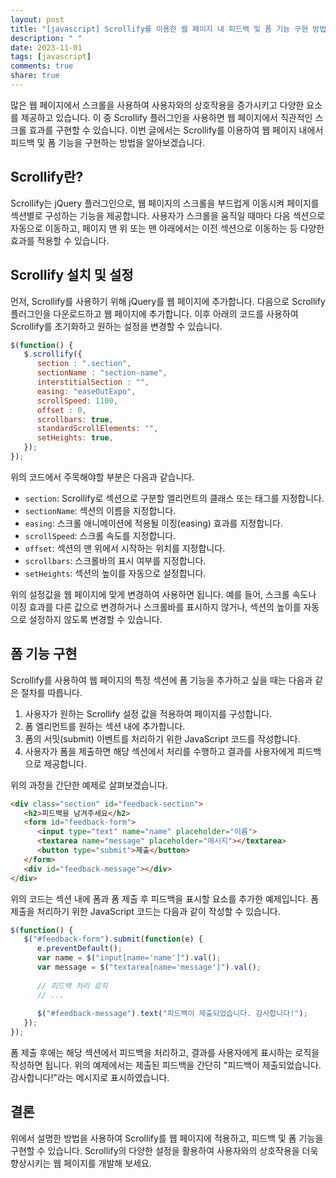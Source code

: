 ```yaml
---
layout: post
title: "[javascript] Scrollify를 이용한 웹 페이지 내 피드백 및 폼 기능 구현 방법"
description: " "
date: 2023-11-01
tags: [javascript]
comments: true
share: true
---
```


많은 웹 페이지에서 스크롤을 사용하여 사용자와의 상호작용을 증가시키고 다양한 요소를 제공하고 있습니다. 이 중 Scrollify 플러그인을 사용하면 웹 페이지에서 직관적인 스크롤 효과를 구현할 수 있습니다. 이번 글에서는 Scrollify를 이용하여 웹 페이지 내에서 피드백 및 폼 기능을 구현하는 방법을 알아보겠습니다.

## Scrollify란?

Scrollify는 jQuery 플러그인으로, 웹 페이지의 스크롤을 부드럽게 이동시켜 페이지를 섹션별로 구성하는 기능을 제공합니다. 사용자가 스크롤을 움직일 때마다 다음 섹션으로 자동으로 이동하고, 페이지 맨 위 또는 맨 아래에서는 이전 섹션으로 이동하는 등 다양한 효과를 적용할 수 있습니다.

## Scrollify 설치 및 설정

먼저, Scrollify를 사용하기 위해 jQuery를 웹 페이지에 추가합니다. 다음으로 Scrollify 플러그인을 다운로드하고 웹 페이지에 추가합니다. 이후 아래의 코드를 사용하여 Scrollify를 초기화하고 원하는 설정을 변경할 수 있습니다.

```javascript
$(function() {
   $.scrollify({
      section : ".section",
      sectionName : "section-name",
      interstitialSection : "",
      easing: "easeOutExpo",
      scrollSpeed: 1100,
      offset : 0,
      scrollbars: true,
      standardScrollElements: "",
      setHeights: true,
   });
});
```

위의 코드에서 주목해야할 부분은 다음과 같습니다.

- `section`: Scrollify로 섹션으로 구분할 엘리먼트의 클래스 또는 태그를 지정합니다.
- `sectionName`: 섹션의 이름을 지정합니다.
- `easing`: 스크롤 애니메이션에 적용될 이징(easing) 효과를 지정합니다.
- `scrollSpeed`: 스크롤 속도를 지정합니다.
- `offset`: 섹션의 맨 위에서 시작하는 위치를 지정합니다.
- `scrollbars`: 스크롤바의 표시 여부를 지정합니다.
- `setHeights`: 섹션의 높이를 자동으로 설정합니다.

위의 설정값을 웹 페이지에 맞게 변경하여 사용하면 됩니다. 예를 들어, 스크롤 속도나 이징 효과를 다른 값으로 변경하거나 스크롤바를 표시하지 않거나, 섹션의 높이를 자동으로 설정하지 않도록 변경할 수 있습니다.

## 폼 기능 구현

Scrollify를 사용하여 웹 페이지의 특정 섹션에 폼 기능을 추가하고 싶을 때는 다음과 같은 절차를 따릅니다.

1. 사용자가 원하는 Scrollify 설정 값을 적용하여 페이지를 구성합니다.
2. 폼 엘리먼트를 원하는 섹션 내에 추가합니다.
3. 폼의 서밋(submit) 이벤트를 처리하기 위한 JavaScript 코드를 작성합니다.
4. 사용자가 폼을 제출하면 해당 섹션에서 처리를 수행하고 결과를 사용자에게 피드백으로 제공합니다.

위의 과정을 간단한 예제로 살펴보겠습니다.

```html
<div class="section" id="feedback-section">
   <h2>피드백을 남겨주세요</h2>
   <form id="feedback-form">
      <input type="text" name="name" placeholder="이름">
      <textarea name="message" placeholder="메시지"></textarea>
      <button type="submit">제출</button>
   </form>
   <div id="feedback-message"></div>
</div>
```

위의 코드는 섹션 내에 폼과 폼 제출 후 피드백을 표시할 요소를 추가한 예제입니다. 폼 제출을 처리하기 위한 JavaScript 코드는 다음과 같이 작성할 수 있습니다.

```javascript
$(function() {
   $("#feedback-form").submit(function(e) {
      e.preventDefault();
      var name = $("input[name='name']").val();
      var message = $("textarea[name='message']").val();
      
      // 피드백 처리 로직
      // ...
      
      $("#feedback-message").text("피드백이 제출되었습니다. 감사합니다!");
   });
});
```

폼 제출 후에는 해당 섹션에서 피드백을 처리하고, 결과를 사용자에게 표시하는 로직을 작성하면 됩니다. 위의 예제에서는 제출된 피드백을 간단히 "피드백이 제출되었습니다. 감사합니다!"라는 메시지로 표시하였습니다.

## 결론

위에서 설명한 방법을 사용하여 Scrollify를 웹 페이지에 적용하고, 피드백 및 폼 기능을 구현할 수 있습니다. Scrollify의 다양한 설정을 활용하여 사용자와의 상호작용을 더욱 향상시키는 웹 페이지를 개발해 보세요.